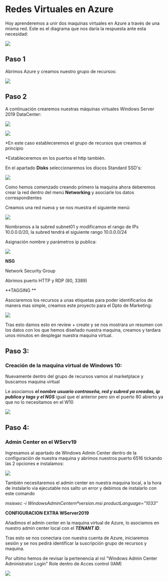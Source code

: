 # Redes Virtuales en Azure

Hoy aprenderemos a unir dos maquinas virtuales en Azure a través de una misma red. Este es el diagrama que nos daría la respuesta ante esta necesidad:

![](img/Img1.png)

## Paso 1

Abrimos Azure y creamos nuestro grupo de recursos:

![](img/img2.png)

## Paso 2

A continuación crearemos nuestras máquinas virtuales Windows Server 2019 DataCenter:

![](img/img3.png)



![](img/img4.png)

*En este caso estableceremos el grupo de recursos que creamos al principio

*Estableceremos en los puertos el http también. 

En el apartado **Disks** seleccionaremos los discos Standard SSD's:

![](img/img5.png)



Como hemos comenzado creando primero la maquina ahora deberemos crear la red dentro del menú **Networking** y asociarle los datos correspondientes

Creamos una red nueva y se nos muestra el siguiente menú:

![](img/img6.png)

Nombramos a la subred subnet01 y modificamos el rango de IPs 10.0.0.0/20, la subred tendrá el siguiente rango 10.0.0.0/24

Asignación nombre y parámetros ip publica:

![](img/img7.png)

**NSG**

Network Security Group

Abrimos puerto HTTP y RDP (80, 3389)

**TAGGING **

Asociaremos los recursos a unas etiquetas para poder identificarlos de manera mas simple, creamos este proyecto para el Dpto de Marketing:

![](img/img8.png)

Tras esto damos esto en review + create y se nos mostrara un resumen con los datos con los que hemos diseñado nuestra maquina, creamos y tardara unos minutos en desplegar nuestra maquina virtual.

## Paso 3:

### Creación de la maquina virtual de Windows 10:

Nuevamente dentro del grupo de recursos vamos al marketplace y buscamos maquina virtual

Le asociamos ***el nombre usuario contraseña, red y subred ya creadas, ip publica y tags y el NGS*** igual que el anterior pero sin el puerto 80 abierto ya que no lo necesitamos en el W10



![](img/img9.png)



## Paso 4:

### Admin Center en el WServ19

Ingresamos al apartado de Windows Admin Center dentro de la configuración de nuestra maquina y abrimos nuestros puerto 6516 tickando las 2 opciones e instalamos:

![](img/img10.png)

También necesitaremos el admin center en nuestra maquina local, a la hora de instalarlo via ejecutable nos salto un error y debimos de instalarlo con este comando

*msiexec -i WindowsAdminCenternºversion.msi productLanguage="1033"*

**CONFIGURACION EXTRA WServer2019**

Añadimos el admin center en la maquina virtual de Azure, lo asociamos en nuestro admin center local con el ***TENANT ID***.

Tras esto se nos conectara con nuestra cuenta de Azure, iniciaremos sesión y se nos pedirá identificar la suscripción grupo de recursos y maquina.

Por ultimo hemos de revisar la pertenencia al rol "Windows Admin Center Administrator Login" Role dentro de Acces control (IAM)

![](img/img11.png)